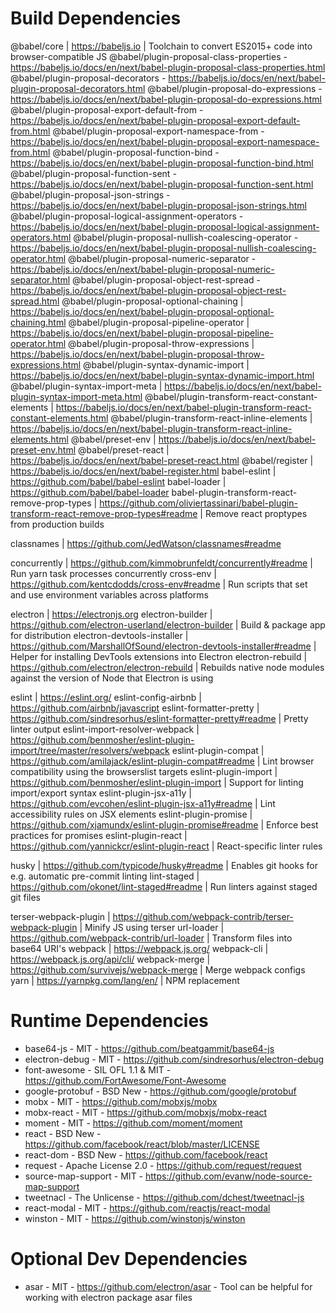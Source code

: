 # Build Dependencies

@babel/core | https://babeljs.io | Toolchain to convert ES2015+ code into browser-compatible JS 
@babel/plugin-proposal-class-properties - https://babeljs.io/docs/en/next/babel-plugin-proposal-class-properties.html
@babel/plugin-proposal-decorators - https://babeljs.io/docs/en/next/babel-plugin-proposal-decorators.html
@babel/plugin-proposal-do-expressions - https://babeljs.io/docs/en/next/babel-plugin-proposal-do-expressions.html
@babel/plugin-proposal-export-default-from - https://babeljs.io/docs/en/next/babel-plugin-proposal-export-default-from.html
@babel/plugin-proposal-export-namespace-from - https://babeljs.io/docs/en/next/babel-plugin-proposal-export-namespace-from.html
@babel/plugin-proposal-function-bind - https://babeljs.io/docs/en/next/babel-plugin-proposal-function-bind.html
@babel/plugin-proposal-function-sent - https://babeljs.io/docs/en/next/babel-plugin-proposal-function-sent.html
@babel/plugin-proposal-json-strings - https://babeljs.io/docs/en/next/babel-plugin-proposal-json-strings.html
@babel/plugin-proposal-logical-assignment-operators - https://babeljs.io/docs/en/next/babel-plugin-proposal-logical-assignment-operators.html
@babel/plugin-proposal-nullish-coalescing-operator - https://babeljs.io/docs/en/next/babel-plugin-proposal-nullish-coalescing-operator.html
@babel/plugin-proposal-numeric-separator - https://babeljs.io/docs/en/next/babel-plugin-proposal-numeric-separator.html
@babel/plugin-proposal-object-rest-spread - https://babeljs.io/docs/en/next/babel-plugin-proposal-object-rest-spread.html
@babel/plugin-proposal-optional-chaining | https://babeljs.io/docs/en/next/babel-plugin-proposal-optional-chaining.html
@babel/plugin-proposal-pipeline-operator | https://babeljs.io/docs/en/next/babel-plugin-proposal-pipeline-operator.html
@babel/plugin-proposal-throw-expressions | https://babeljs.io/docs/en/next/babel-plugin-proposal-throw-expressions.html
@babel/plugin-syntax-dynamic-import | https://babeljs.io/docs/en/next/babel-plugin-syntax-dynamic-import.html
@babel/plugin-syntax-import-meta | https://babeljs.io/docs/en/next/babel-plugin-syntax-import-meta.html
@babel/plugin-transform-react-constant-elements | https://babeljs.io/docs/en/next/babel-plugin-transform-react-constant-elements.html
@babel/plugin-transform-react-inline-elements | https://babeljs.io/docs/en/next/babel-plugin-transform-react-inline-elements.html
@babel/preset-env | https://babeljs.io/docs/en/next/babel-preset-env.html
@babel/preset-react | https://babeljs.io/docs/en/next/babel-preset-react.html
@babel/register | https://babeljs.io/docs/en/next/babel-register.html
babel-eslint | https://github.com/babel/babel-eslint
babel-loader | https://github.com/babel/babel-loader
babel-plugin-transform-react-remove-prop-types | https://github.com/oliviertassinari/babel-plugin-transform-react-remove-prop-types#readme | Remove react proptypes from production builds

classnames | https://github.com/JedWatson/classnames#readme

concurrently | https://github.com/kimmobrunfeldt/concurrently#readme | Run yarn task processes concurrently
cross-env | https://github.com/kentcdodds/cross-env#readme | Run scripts that set and use environment variables across platforms

electron | https://electronjs.org
electron-builder | https://github.com/electron-userland/electron-builder | Build & package app for distribution
electron-devtools-installer | https://github.com/MarshallOfSound/electron-devtools-installer#readme | Helper for installing DevTools extensions into Electron
electron-rebuild | https://github.com/electron/electron-rebuild | Rebuilds native node modules against the version of Node that Electron is using

eslint | https://eslint.org/
eslint-config-airbnb | https://github.com/airbnb/javascript
eslint-formatter-pretty | https://github.com/sindresorhus/eslint-formatter-pretty#readme | Pretty linter output
eslint-import-resolver-webpack | https://github.com/benmosher/eslint-plugin-import/tree/master/resolvers/webpack
eslint-plugin-compat | https://github.com/amilajack/eslint-plugin-compat#readme | Lint browser compatibility using the browserslist targets
eslint-plugin-import | https://github.com/benmosher/eslint-plugin-import | Support for linting import/export syntax
eslint-plugin-jsx-a11y | https://github.com/evcohen/eslint-plugin-jsx-a11y#readme | Lint accessibility rules on JSX elements
eslint-plugin-promise | https://github.com/xjamundx/eslint-plugin-promise#readme | Enforce best practices for promises
eslint-plugin-react | https://github.com/yannickcr/eslint-plugin-react | React-specific linter rules

husky | https://github.com/typicode/husky#readme | Enables git hooks for e.g. automatic pre-commit linting
lint-staged | https://github.com/okonet/lint-staged#readme | Run linters against staged git files

terser-webpack-plugin | https://github.com/webpack-contrib/terser-webpack-plugin | Minify JS using terser
url-loader | https://github.com/webpack-contrib/url-loader | Transform files into base64 URI's
webpack | https://webpack.js.org/
webpack-cli | https://webpack.js.org/api/cli/
webpack-merge | https://github.com/survivejs/webpack-merge | Merge webpack configs
yarn | https://yarnpkg.com/lang/en/ | NPM replacement

# Runtime Dependencies

* base64-js - MIT - https://github.com/beatgammit/base64-js
* electron-debug - MIT - https://github.com/sindresorhus/electron-debug
* font-awesome - SIL OFL 1.1 & MIT - https://github.com/FortAwesome/Font-Awesome
* google-protobuf - BSD New - https://github.com/google/protobuf
* mobx - MIT - https://github.com/mobxjs/mobx
* mobx-react - MIT - https://github.com/mobxjs/mobx-react
* moment - MIT - https://github.com/moment/moment
* react - BSD New - https://github.com/facebook/react/blob/master/LICENSE
* react-dom - BSD New - https://github.com/facebook/react
* request - Apache License 2.0 - https://github.com/request/request
* source-map-support - MIT - https://github.com/evanw/node-source-map-support
* tweetnacl - The Unlicense - https://github.com/dchest/tweetnacl-js
* react-modal - MIT - https://github.com/reactjs/react-modal
* winston - MIT - https://github.com/winstonjs/winston


# Optional Dev Dependencies

* asar - MIT - https://github.com/electron/asar - Tool can be helpful for working with electron package asar files
